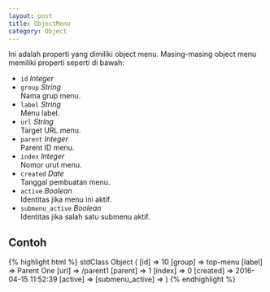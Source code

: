 ```yaml
---
layout: post
title: ObjectMenu
category: Object
---
```


Ini adalah properti yang dimiliki object menu. Masing-masing object menu memiliki
properti seperti di bawah:

* `id` *Integer*
* `group` *String*  
Nama grup menu.
* `label` *String*  
Menu label.
* `url` *String*  
Target URL menu.
* `parent` *Integer*  
Parent ID menu.
* `index` *Integer*  
Nomor urut menu.
* `created` *Date*  
Tanggal pembuatan menu.
* `active` *Boolean*  
Identitas jika menu ini aktif.
* `submenu_active` *Boolean*  
Identitas jika salah satu submenu aktif.

## Contoh

{% highlight html %}
stdClass Object
(
    [id] => 10
    [group] => top-menu
    [label] => Parent One
    [url] => /parent1
    [parent] => 1
    [index] => 0
    [created] => 2016-04-15 11:52:39
    [active] => 
    [submenu_active] => 
)
{% endhighlight %}